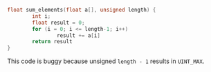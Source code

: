 ```c
float sum_elements(float a[], unsigned length) {
        int i;
        float result = 0;
        for (i = 0; i <= length-1; i++)
                result += a[i]
        return result
}
```

This code is buggy because unsigned `length - 1` results in `UINT_MAX`.